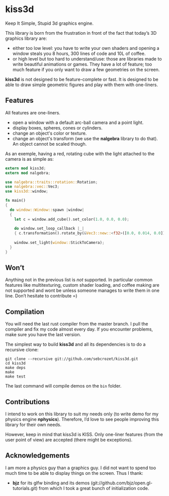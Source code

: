 # kiss3d

Keep It Simple, Stupid 3d graphics engine.

This library is born from the frustration in front of the fact that today’s 3D
graphics library are:
  - either too low level: you have to write your own shaders and opening a
    window steals you 8 hours, 300 lines of code and 10L of coffee.
  - or high level but too hard to understand/use: those are libraries made to
    write beautiful animations or games. They have a lot of feature; too much
    feature if you only want to draw a few geometries on the screen.

**kiss3d** is not designed to be feature-complete or fast.
It is designed to be able to draw simple geometric figures and play with them
with one-liners.

## Features
All features are one-liners.
  - open a window with a default arc-ball camera and a point light.
  - display boxes, spheres, cones or cylinders.
  - change an object's color or texture.
  - change an object's transform (we use the **nalgebra** library to do that).
    An object cannot be scaled though.

As an exemple, having a red, rotating cube with the light attached to the camera is as simple as:
```rust
extern mod kiss3d;
extern mod nalgebra;

use nalgebra::traits::rotation::Rotation;
use nalgebra::vec::Vec3;
use kiss3d::window;

fn main()
{
  do window::Window::spawn |window|
  {
    let c = window.add_cube().set_color(1.0, 0.0, 0.0);
    
    do window.set_loop_callback |_|
    { c.transformation().rotate_by(&Vec3::new::<f32>([0.0, 0.014, 0.0])) }
    
    window.set_light(window::StickToCamera);
  }
}
```

## Won’t
Anything not in the previous list is _not_ supported.
In particular common features like multitexturing, custom shader loading, and coffee
making are not supported and wont be unless someone manages to write them in
one line. Don’t hesitate to contribute =)

## Compilation
You will need the last rust compiler from the master branch.
I pull the compiler and fix my code almost every day. If you encounter
problems, make sure you have the last version.

The simplest way to build **kiss3d** and all its dependencies is to do a
recursive clone:


    git clone --recursive git://github.com/sebcrozet/kiss3d.git
    cd kiss3d
    make deps
    make
    make test


The last command will compile demos on the `bin` folder.

## Contributions
I intend to work on this library to suit my needs only (to write demo for my
physics engine **nphysics**).  Therefore, I’d love to see people improving this
library for their own needs.

However, keep in mind that kiss3d is KISS.
Only one-liner features (from the user point of view) are accepted (there might
be exceptions).

## Acknowledgements

I am more a physics guy than a graphics guy. I did not want to spend too much
time to be able to display things on the screen. Thus I thank:
  - **bjz** for its glfw binding and its demos
    (git://github.com/bjz/open.gl-tutorials.git) from which I took a great
    bunch of initialization code.
